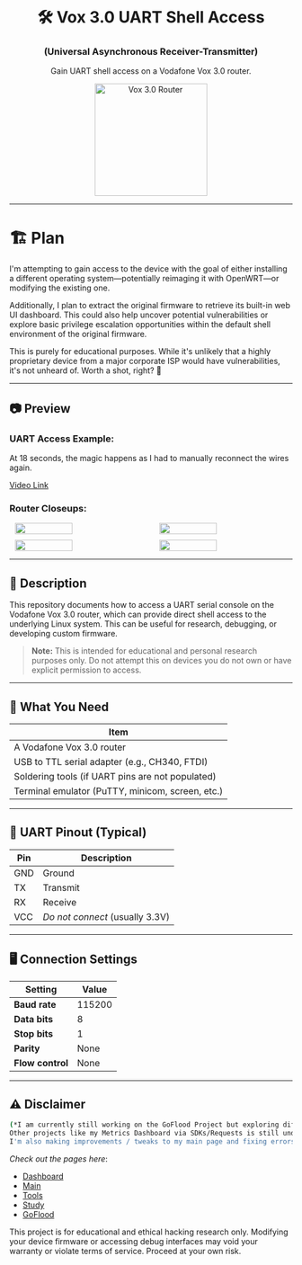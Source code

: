 <div style="text-align: center;">
  <h1>🛠️ Vox 3.0 UART Shell Access</h1>
  <h3>(Universal Asynchronous Receiver-Transmitter)</h3>
  <p>Gain UART shell access on a Vodafone Vox 3.0 router.</p>
</div>

  <div style="text-align: center;">
    <img src="https://github.com/user-attachments/assets/9c058053-3b5b-4f54-aab5-71c49105aeed" alt="Vox 3.0 Router" style="width: 200px; height: auto; display: inline-block;">
  </div>

---


# 🏗️ Plan

I'm attempting to gain access to the device with the goal of either installing a different operating system—potentially reimaging it with OpenWRT—or modifying the existing one.

Additionally, I plan to extract the original firmware to retrieve its built-in web UI dashboard. This could also help uncover potential vulnerabilities or explore basic privilege escalation opportunities within the default shell environment of the original firmware.

This is purely for educational purposes. While it's unlikely that a highly proprietary device from a major corporate ISP would have vulnerabilities, it's not unheard of. Worth a shot, right? 🤷

---

## 📷 Preview
### UART Access Example:

At 18 seconds, the magic happens as I had to manually reconnect the wires again.

[Video Link](https://github.com/user-attachments/assets/cb16c278-8b7d-44cb-b9e5-09e71b830c30)

### Router Closeups:

<div style="display: flex; flex-wrap: wrap; gap: 10px; justify-content: space-around;">
  <img src="https://github.com/user-attachments/assets/e0d56086-0873-4aca-a1d1-1ef9fd41966b" style="width: 45%; max-width: 300px;"/>
  <img src="https://github.com/user-attachments/assets/0e98267b-256c-4361-be9e-a0d92806d1fe" style="width: 45%; max-width: 300px;"/>
  <img src="https://github.com/user-attachments/assets/21aac59d-8116-4d93-8dc3-fb684bb86f0b" style="width: 45%; max-width: 300px;"/>
  <img src="https://github.com/user-attachments/assets/bb7b793b-454f-48b8-92c0-b2904dcdeab2" style="width: 45%; max-width: 300px;"/>
</div>

---

## 📖 Description

This repository documents how to access a UART serial console on the Vodafone Vox 3.0 router, which can provide direct shell access to the underlying Linux system. This can be useful for research, debugging, or developing custom firmware.

> **Note:** This is intended for educational and personal research purposes only. Do not attempt this on devices you do not own or have explicit permission to access.

---

## 🔧 What You Need

| Item                                  |
|---------------------------------------|
| A Vodafone Vox 3.0 router             |
| USB to TTL serial adapter (e.g., CH340, FTDI) |
| Soldering tools (if UART pins are not populated) |
| Terminal emulator (PuTTY, minicom, screen, etc.) |

---

## 📡 UART Pinout (Typical)

| Pin | Description         |
|-----|---------------------|
| GND | Ground             |
| TX  | Transmit           |
| RX  | Receive            |
| VCC | *Do not connect* (usually 3.3V) |


---

## 🖥️ Connection Settings

| Setting       | Value    |
|---------------|----------|
| **Baud rate** | 115200   |
| **Data bits** | 8        |
| **Stop bits** | 1        |
| **Parity**    | None     |
| **Flow control** | None  |

---

## ⚠️ Disclaimer

```bash
(*I am currently still working on the GoFlood Project but exploring different areas,
Other projects like my Metrics Dashboard via SDKs/Requests is still under-development.
I'm also making improvements / tweaks to my main page and fixing errors + implementing my tools + CS study page fully)
```

*Check out the pages here*:
- [Dashboard](https://dashboard.birdo.uk/)
- [Main](https://birdo.uk/)
- [Tools](https://tools.birdo.uk/)
- [Study](https://cs.birdo.uk/)
- [GoFlood](https://github.com/1Birdo/GoFlood)


This project is for educational and ethical hacking research only. Modifying your device firmware or accessing debug interfaces may void your warranty or violate terms of service. Proceed at your own risk.
